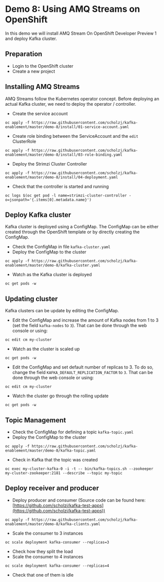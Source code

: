 # Demo 8: Using AMQ Streams on OpenShift

In this demo we will install AMQ Stream On OpenShift Developer Preview 1 and deploy Kafka cluster.

## Preparation

* Login to the OpenShift cluster
* Create a new project

## Installing AMQ Streams

AMQ Streams follow the Kubernetes operator concept. Before deploying an actual Kafka cluster, we need to deploy the operator / controller.

* Create the service account

```
oc apply -f https://raw.githubusercontent.com/scholzj/kafka-enablement/master/demo-8/install/01-service-account.yaml
```

* Create role binding between the ServiceAccount and the `edit` ClusterRole

```
oc apply -f https://raw.githubusercontent.com/scholzj/kafka-enablement/master/demo-8/install/03-role-binding.yaml
```

* Deploy the Strimzi Cluster Controller

```
oc apply -f https://raw.githubusercontent.com/scholzj/kafka-enablement/master/demo-8/install/04-deployment.yaml
```

* Check that the controller is started and running

```
oc logs $(oc get pod -l name=strimzi-cluster-controller -o=jsonpath='{.items[0].metadata.name}')
```

## Deploy Kafka cluster

Kafka cluster is deployed using a ConfigMap. The ConfigMap can be either created through the OpenShift template or by directly creating the ConfigMap.

* Check the ConfigMap in file `kafka-cluster.yaml`
* Deploy the ConfigMap to the cluster

```
oc apply -f https://raw.githubusercontent.com/scholzj/kafka-enablement/master/demo-8/kafka-cluster.yaml
```

* Watch as the Kafka cluster is deployed

```
oc get pods -w
```

## Updating cluster

Kafka clusters can be update by editing the ConfigMap.

* Edit the ConfigMap and increase the amount of Kafka nodes from 1 to 3 (set the field `kafka-nodes` to `3`). That can be done through the web console or using:

```
oc edit cm my-cluster
```

* Watch as the cluster is scaled up

```
oc get pods -w
```

* Edit the ConfigMap and set default number of replicas to 3. To do so, change the field `KAFKA_DEFAULT_REPLICATION_FACTOR` to `3`. That can be done through the web console or using:

```
oc edit cm my-cluster
```

* Watch the cluster go through the rolling update

```
oc get pods -w
```

## Topic Management

* Check the ConfigMap for defining a topic `kafka-topic.yaml`
* Deploy the ConfigMap to the cluster

```
oc apply -f https://raw.githubusercontent.com/scholzj/kafka-enablement/master/demo-8/kafka-topic.yaml
```

* Check in Kafka that the topic was created

```
oc exec my-cluster-kafka-0 -i -t -- bin/kafka-topics.sh --zookeeper my-cluster-zookeeper:2181 --describe --topic my-topic
```

## Deploy receiver and producer

* Deploy producer and consumer (Source code can be found here: [https://github.com/scholzj/kafka-test-apps](https://github.com/scholzj/kafka-test-apps))

```
oc apply -f https://raw.githubusercontent.com/scholzj/kafka-enablement/master/demo-8/kafka-clients.yaml
```

* Scale the consumer to 3 instances

```
oc scale deployment kafka-consumer --replicas=3
```

* Check how they split the load
* Scale the consumer to 4 instances

```
oc scale deployment kafka-consumer --replicas=4
```

* Check that one of them is idle